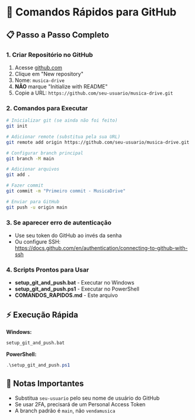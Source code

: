# 🚀 Comandos Rápidos para GitHub

## 📋 Passo a Passo Completo

### 1. Criar Repositório no GitHub
1. Acesse [github.com](https://github.com)
2. Clique em "New repository"
3. Nome: `musica-drive`
4. **NÃO** marque "Initialize with README"
5. Copie a URL: `https://github.com/seu-usuario/musica-drive.git`

### 2. Comandos para Executar

```bash
# Inicializar git (se ainda não foi feito)
git init

# Adicionar remote (substitua pela sua URL)
git remote add origin https://github.com/seu-usuario/musica-drive.git

# Configurar branch principal
git branch -M main

# Adicionar arquivos
git add .

# Fazer commit
git commit -m "Primeiro commit - MusicaDrive"

# Enviar para GitHub
git push -u origin main
```

### 3. Se aparecer erro de autenticação
- Use seu token do GitHub ao invés da senha
- Ou configure SSH: https://docs.github.com/en/authentication/connecting-to-github-with-ssh

### 4. Scripts Prontos para Usar
- **setup_git_and_push.bat** - Executar no Windows
- **setup_git_and_push.ps1** - Executar no PowerShell
- **COMANDOS_RAPIDOS.md** - Este arquivo

## ⚡ Execução Rápida

**Windows:**
```cmd
setup_git_and_push.bat
```

**PowerShell:**
```powershell
.\setup_git_and_push.ps1
```

## 📝 Notas Importantes
- Substitua `seu-usuario` pelo seu nome de usuário do GitHub
- Se usar 2FA, precisará de um Personal Access Token
- A branch padrão é `main`, não `vendamusica`